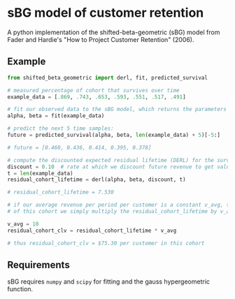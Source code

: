 # sBG model of customer retention

A python implementation of the shifted-beta-geometric (sBG) model from Fader and Hardie's "How to Project Customer
Retention" (2006).

## Example

```python
from shifted_beta_geometric import derl, fit, predicted_survival

# measured percentage of cohort that survives over time
example_data = [.869, .743, .653, .593, .551, .517, .491]

# fit our observed data to the sBG model, which returns the parameters alpha and beta
alpha, beta = fit(example_data)

# predict the next 5 time samples:
future = predicted_survival(alpha, beta, len(example_data) + 5)[-5:]

# future = [0.460, 0.436, 0.414, 0.395, 0.378]

# compute the discounted expected residual lifetime (DERL) for the survivors of this cohort at point in time t:
discount = 0.10  # rate at which we discount future revenue to get value in today's terms, e.g. 10%/year
t = len(example_data)
residual_cohort_lifetime = derl(alpha, beta, discount, t)

# residual_cohort_lifetime = 7.530

# if our average revenue per period per customer is a constant v_avg, to get the residual customer lifetime value (CLV)
# of this cohort we simply multiply the residual_cohort_lifetime by v_avg:

v_avg = 10
residual_cohort_clv = residual_cohort_lifetime * v_avg

# thus residual_cohort_clv = $75.30 per customer in this cohort
```

## Requirements
sBG requires `numpy` and `scipy` for fitting and the gauss hypergeometric function.
